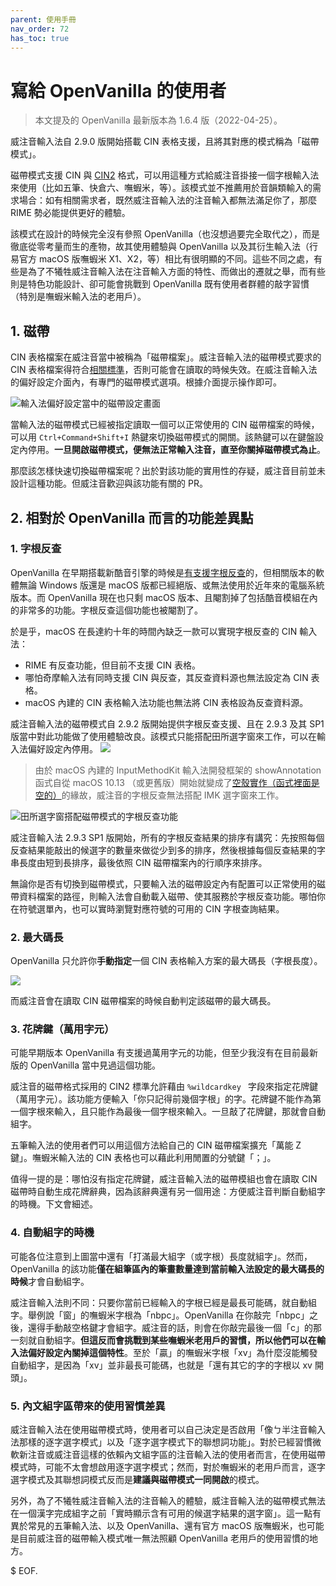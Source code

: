 ```yaml
---
parent: 使用手冊
nav_order: 72
has_toc: true
---
```

# 寫給 OpenVanilla 的使用者

> 本文提及的 OpenVanilla 最新版本為 1.6.4 版（2022-04-25）。

威注音輸入法自 2.9.0 版開始搭載 CIN 表格支援，且將其對應的模式稱為「磁帶模式」。

磁帶模式支援 CIN 與 [CIN2](../CIN_EVOLUTION.md) 格式，可以用這種方式給威注音掛接一個字根輸入法來使用（比如五筆、快倉六、嘸蝦米，等）。該模式並不推薦用於音韻類輸入的需求場合：如有相關需求者，既然威注音輸入法的注音輸入都無法滿足你了，那麼 RIME 勢必能提供更好的體驗。

該模式在設計的時候完全沒有參照 OpenVanilla（也沒想過要完全取代之），而是徹底從零考量而生的產物，故其使用體驗與 OpenVanilla 以及其衍生輸入法（行易官方 macOS 版嘸蝦米 X1、X2，等）相比有很明顯的不同。這些不同之處，有些是為了不犧牲威注音輸入法在注音輸入方面的特性、而做出的遷就之舉，而有些則是特色功能設計、卻可能會挑戰到 OpenVanilla 既有使用者群體的敲字習慣（特別是嘸蝦米輸入法的老用戶）。

## 1. 磁帶

CIN 表格檔案在威注音當中被稱為「磁帶檔案」。威注音輸入法的磁帶模式要求的 CIN 表格檔案得符合[相關標準](../CIN_EVOLUTION.md)，否則可能會在讀取的時候失效。在威注音輸入法的偏好設定介面內，有專門的磁帶模式選項。根據介面提示操作即可。

![輸入法偏好設定當中的磁帶設定畫面](assets/preferences_cassette_page.jpg)

當輸入法的磁帶模式已經被指定讀取一個可以正常使用的 CIN 磁帶檔案的時候，可以用 `Ctrl+Command+Shift+I` 熱鍵來切換磁帶模式的開關。該熱鍵可以在鍵盤設定內停用。**一旦開啟磁帶模式，便無法正常輸入注音，直至你關掉磁帶模式為止**。

那麼該怎樣快速切換磁帶檔案呢？出於對該功能的實用性的存疑，威注音目前並未設計這種功能。但威注音歡迎與該功能有關的 PR。

## 2. 相對於 OpenVanilla 而言的功能差異點

### 1. 字根反查

OpenVanilla 在早期搭載新酷音引擎的時候是[有支援字根反查](http://osxchat.blogspot.com/2006/01/openvanilla_23.html)的，但相關版本的軟體無論 Windows 版還是 macOS 版都已經絕版、或無法使用於近年來的電腦系統版本。而 OpenVanilla 現在也只剩 macOS 版本、且閹割掉了包括酷音模組在內的非常多的功能。字根反查這個功能也被閹割了。

於是乎，macOS 在長達約十年的時間內缺乏一款可以實現字根反查的 CIN 輸入法：

- RIME 有反查功能，但目前不支援 CIN 表格。
- 哪怕奇摩輸入法有同時支援 CIN 與反查，其反查資料源也無法設定為 CIN 表格。
- macOS 內建的 CIN 表格輸入法功能也無法將 CIN 表格設為反查資料源。

威注音輸入法的磁帶模式自 2.9.2 版開始提供字根反查支援、且在 2.9.3 及其 SP1 版當中對此功能做了使用體驗改良。該模式只能搭配田所選字窗來工作，可以在輸入法偏好設定內停用。
![](assets/preferences_general_page_candidates.jpg)

> 由於 macOS 內建的 InputMethodKit 輸入法開發框架的 showAnnotation 函式自從 macOS 10.13 （或更舊版）開始就變成了[空殼實作（函式裡面是空的）](https://openradar.appspot.com/34911503)的緣故，威注音的字根反查無法搭配 IMK 選字窗來工作。

![田所選字窗搭配磁帶模式的字根反查功能](assets/tdkcandidates_reverse_lookup.jpg)

威注音輸入法 2.9.3 SP1 版開始，所有的字根反查結果的排序有講究：先按照每個反查結果能敲出的候選字的數量來做從少到多的排序，然後根據每個反查結果的字串長度由短到長排序，最後依照 CIN 磁帶檔案內的行順序來排序。

無論你是否有切換到磁帶模式，只要輸入法的磁帶設定內有配置可以正常使用的磁帶資料檔案的路徑，則輸入法會自動載入磁帶、使其服務於字根反查功能。哪怕你在符號選單內，也可以實時瀏覽對應符號的可用的 CIN 字根查詢結果。

### 2. 最大碼長

OpenVanilla 只允許你**手動指定**一個 CIN 表格輸入方案的最大碼長（字根長度）。

![](assets/ov_settings_max_key_length.jpg)

而威注音會在讀取 CIN 磁帶檔案的時候自動判定該磁帶的最大碼長。

### 3. 花牌鍵（萬用字元）

可能早期版本 OpenVanilla 有支援過萬用字元的功能，但至少我沒有在目前最新版的 OpenVanilla 當中見過這個功能。

威注音的磁帶格式採用的 CIN2 標準允許藉由 `%wildcardkey ` 字段來指定花牌鍵（萬用字元）。該功能方便輸入「你只記得前幾個字根」的字。花牌鍵不能作為第一個字根來輸入，且只能作為最後一個字根來輸入。一旦敲了花牌鍵，那就會自動組字。

五筆輸入法的使用者們可以用這個方法給自己的 CIN 磁帶檔案擴充「萬能 Z 鍵」。嘸蝦米輸入法的 CIN 表格也可以藉此利用閒置的分號鍵「；」。

值得一提的是：哪怕沒有指定花牌鍵，威注音輸入法的磁帶模組也會在讀取 CIN 磁帶時自動生成花牌辭典，因為該辭典還有另一個用途：方便威注音判斷自動組字的時機。下文會細述。

### 4. 自動組字的時機

可能各位注意到上圖當中還有「打滿最大組字（或字根）長度就組字」。然而，OpenVanilla 的該功能**僅在組筆區內的筆畫數量達到當前輸入法設定的最大碼長的時候**才會自動組字。

威注音輸入法則不同：只要你當前已經輸入的字根已經是最長可能碼，就自動組字。舉例說「窗」的嘸蝦米字根為「nbpc」。OpenVanilla 在你敲完「nbpc」之後，還得手動敲空格鍵才會組字。威注音的話，則會在你敲完最後一個「c」的那一刻就自動組字。**但這反而會挑戰到某些嘸蝦米老用戶的習慣，所以他們可以在輸入法偏好設定內關掉這個特性**。至於「贏」的嘸蝦米字根「xv」為什麼沒能觸發自動組字，是因為「xv」並非最長可能碼，也就是「還有其它的字的字根以 xv 開頭」。

### 5. 內文組字區帶來的使用習慣差異

威注音輸入法在使用磁帶模式時，使用者可以自己決定是否啟用「像ㄅ半注音輸入法那樣的逐字選字模式」以及「逐字選字模式下的聯想詞功能」。對於已經習慣微軟新注音或威注音這樣的依賴內文組字區的注音輸入法的使用者而言，在使用磁帶模式時，可能不太會想啟用逐字選字模式；然而，對於嘸蝦米的老用戶而言，逐字選字模式及其聯想詞模式反而是**建議與磁帶模式一同開啟**的模式。

另外，為了不犧牲威注音輸入法的注音輸入的體驗，威注音輸入法的磁帶模式無法在一個漢字完成組字之前「實時顯示含有可用的候選字結果的選字窗」。這一點有異於常見的五筆輸入法、以及 OpenVanilla、還有官方 macOS 版嘸蝦米，也可能是目前威注音的磁帶輸入模式唯一無法照顧 OpenVanilla 老用戶的使用習慣的地方。

$ EOF.
